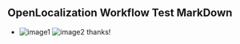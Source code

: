 ## OpenLocalization Workflow Test MarkDown
* ![image1](.\39d9ef33-c736-4416-98bb-a4a318acea26.PNG)   ![image2](.\6fd39502-46dd-4822-800e-d484104a107c.png) 
thanks!